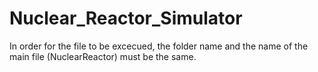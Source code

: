 # Nuclear_Reactor_Simulator

In order for the file to be excecued, the folder name and the name of the main file (NuclearReactor) must be the same. 
